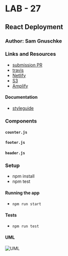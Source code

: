 # LAB - 27

## React Deployment

### Author: Sam Gnuschke

### Links and Resources
* [submission PR](https://github.com/samgnuschke-401-advanced-javascript/401-lab-27.git)
* [travis](https://www.travis-ci.com/)
* [Netlify](https://nostalgic-curran-be9961.netlify.com/#)
* [S3]()
* [Amplify]()

#### Documentation
* [styleguide](http://.com)

### Components
#### `counter.js`
#### `footer.js`
#### `header.js`

### Setup
* npm install
* npm test

#### Running the app
* `npm run start`
  
#### Tests
* `npm run test`

#### UML
![UML](./UML.jpg)